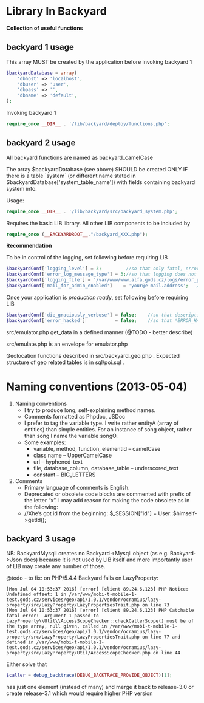 Library In Backyard
===================
**Collection of useful functions**


backyard 1 usage
-------------------

This array MUST be created by the application before invoking backyard 1    
```php
$backyardDatabase = array(
    'dbhost' => 'localhost',
    'dbuser' => 'user',
    'dbpass' => '',
    'dbname' => 'default',
);
```

Invoking backyard 1
```php
require_once __DIR__ . '/lib/backyard/deploy/functions.php';
```


backyard 2 usage
-------------------

All backyard functions are named as backyard_camelCase 

The array $backyardDatabase (see above) SHOULD be created ONLY IF there is a table \`system\` (or different name stated in $backyardDatabase['system_table_name']) with fields containing backyard system info.

Usage:
```php
require_once __DIR__ . '/lib/backyard/src/backyard_system.php';
```
Requires the basic LIB library. All other LIB components to be included by
```php
require_once (__BACKYARDROOT__."/backyard_XXX.php");
```

**Recommendation**

To be in control of the logging, set following before requiring LIB
```php
$backyardConf['logging_level'] = 3;         //so that only fatal, error, warning are logged
$backyardConf['error_log_message_type'] = 3;//so that logging does not go to PHP system logger but to the monthly rotated file specified on the next line
$backyardConf['logging_file'] = '/var/www/www.alfa.gods.cz/logs/error_php.log';
$backyardConf['mail_for_admin_enabled']    = 'your@e-mail.address';   //fatal error are announced to this e-mail
```

Once your application is *production ready*, set following before requiring LIB
```php
$backyardConf['die_graciously_verbose'] = false;    //so that description contained within die_graciously() is not revealed on screen
$backyardConf['error_hacked']           = false;    //so that *ERROR_HACK* GET parameter is ignored (and 3rd party can't *debug* your application
```


src/emulator.php get_data in a defined manner (@TODO - better describe)

src/emulate.php is an envelope for emulator.php

Geolocation functions described in src/backyard_geo.php .
Expected structure of geo related tables is in sql/poi.sql .

# Naming conventions (2013-05-04)
1. Naming conventions
    - I try to produce long, self-explaining method names.
    - Comments formatted as Phpdoc, JSDoc
    - I prefer to tag the variable type. I write rather entityA (array of entities) than simple entities. For an instance of song object, rather than song I name the variable songO.
    - Some examples:
        - variable, method, function, elementId – camelCase
        - class name – UpperCamelCase
        - url – hyphened-text
        - file, database_column, database_table – underscored_text
        - constant – BIG_LETTERS
2. Comments
    - Primary language of comments is English.
    - Deprecated or obsolete code blocks are commented with prefix of the letter “x”. I may add reason for making the code obsolete as in the following:
    - //Xhe’s got id from the beginning: $_SESSION["id"] = User::$himself->getId();


backyard 3 usage
-------------------
NB: BackyardMysqli creates no Backyard->Mysqli object (as e.g. Backyard->Json does) because it is not used by LIB itself and more importantly user of LIB may create any number of those.

@todo - to fix: on PHP/5.4.4 Backyard fails on LazyProperty:
```
[Mon Jul 04 10:53:37 2016] [error] [client 89.24.6.123] PHP Notice:  Undefined offset: 1 in /var/www/mobi-t-mobile-1-test.gods.cz/services/geo/api/1.0.1/vendor/ocramius/lazy-property/src/LazyProperty/LazyPropertiesTrait.php on line 73
[Mon Jul 04 10:53:37 2016] [error] [client 89.24.6.123] PHP Catchable fatal error:  Argument 1 passed to LazyProperty\\Util\\AccessScopeChecker::checkCallerScope() must be of the type array, null given, called in /var/www/mobi-t-mobile-1-test.gods.cz/services/geo/api/1.0.1/vendor/ocramius/lazy-property/src/LazyProperty/LazyPropertiesTrait.php on line 77 and defined in /var/www/mobi-t-mobile-1-test.gods.cz/services/geo/api/1.0.1/vendor/ocramius/lazy-property/src/LazyProperty/Util/AccessScopeChecker.php on line 44
```
Either solve that 
```php
$caller = debug_backtrace(DEBUG_BACKTRACE_PROVIDE_OBJECT)[1]; 
```
has just one element (instead of many) and merge it back to release-3.0 or create release-3.1 which would require higher PHP version
